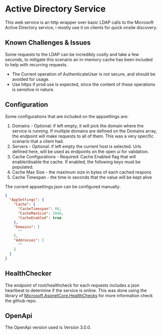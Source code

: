 # Active Directory Service

This web service is an http wrapper over basic LDAP calls to the Microsoft Active Directory service, i mostly use it on clients for quick onsite discovery. 

## Known Challenges & Issues

Some requests to the LDAP can be incredibly costly and take a few seconds, to mitigate this scenario an in-memory cache has been included to help with recurring requests.

- The Current operation of AuthenticateUser is not secure, and should be avoided for usage.
- Use https if prod use is expected, since the content of these operations is sensitive in nature.

## Configuration

Some configurations that are included on the appsettings are:

1. Domains - Optional: if left empty, it will pick the domain where the service is running. If multiple domains are defined on the Domains array, the endpoint will make requests to all of them. This was a very specific scenario that a client had. 
1. Servers - Optional: if left empty the current host is selected. Urls defined here, will be used as endpoints on the open ui for validation.
1. Cache Configurations - Required: Cache Enabled flag that will enable/disable the cache. If enabled, the following keys must be populated.
1. Cache Max Size - the maximum size in bytes of each cached respons
1. Cache Timespan - the time in seconds that the value will be kept alive

The current appsettings.json can be configured manually:

```json
{
  "AppSettings": {
    "Cache": {
      "CacheTimespan": 60,
      "CacheMaxSize": 2048,
      "CacheEnabled": true
    },
    "Domains": [
      ""
    ],
    "Addresses": [
      ""
    ]
  }
}

```

## HealthChecker

The endpoint of root/healthcheck for each requests includes a json heartbeat to determine if the service is online. This was done using the library of [Microsoft.AspnetCore.HealthChecks](https://github.com/dotnet-architecture/HealthChecks) for more information check the github repo.

## OpenApi

The OpenApi version used is Version 3.0.0. 
